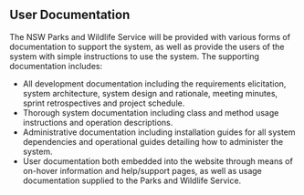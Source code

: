 ## User Documentation

The NSW Parks and Wildlife Service will be provided with various forms of documentation to support the system, as well as provide the users of the system with simple instructions to use the system. The supporting documentation includes:

* All development documentation including the requirements elicitation, system architecture, system design and rationale, meeting minutes, sprint retrospectives and project schedule.
* Thorough system documentation including class and method usage instructions and operation descriptions.
* Administrative documentation including installation guides for all system dependencies and operational guides detailing how to administer the system.
* User documentation both embedded into the website through means of on-hover information and help/support pages, as well as usage documentation supplied to the Parks and Wildlife Service.